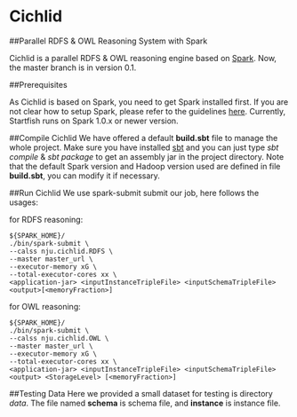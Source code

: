 Cichlid
===============

##Parallel RDFS & OWL Reasoning System with Spark

Cichlid is a parallel RDFS & OWL reasoning engine based on [Spark](http://spark.apache.org/). Now, the master branch is in version 0.1. 

##Prerequisites

As Cichlid is based on Spark, you need to get Spark installed first. If you are not clear how to setup Spark, please refer to the guidelines [here](http://spark.apache.org/docs/latest/). Currently, Startfish runs on Spark 1.0.x or newer version.

##Compile Cichlid
We have offered a default **build.sbt** file to manage the whole project. Make sure you have installed [sbt](http://www.scala-sbt.org/) and you can just type *sbt compile* & *sbt package* to get an assembly jar in the project directory.
Note that the default Spark version and Hadoop version used are defined in file **build.sbt**, you can modify it if necessary.

##Run Cichlid
We use spark-submit submit our job, here follows the usages:

for RDFS reasoning:

	${SPARK_HOME}/
	./bin/spark-submit \
	--calss nju.cichlid.RDFS \
	--master master_url \
	--executor-memory xG \
	--total-executor-cores xx \
	<application-jar> <inputInstanceTripleFile>	<inputSchemaTripleFile>	<output>[<memoryFraction>]

for OWL reasoning:

	${SPARK_HOME}/
	./bin/spark-submit \
	--calss nju.cichlid.OWL \
	--master master_url \
	--executor-memory xG \
	--total-executor-cores xx \
	<application-jar> <inputInstanceTripleFile> <inputSchemaTripleFile> <output> <StorageLevel> [<memoryFraction>]


##Testing Data
Here we provided a small dataset for testing is directory *data*. The file named **schema** is schema file, and **instance** is instance file.

